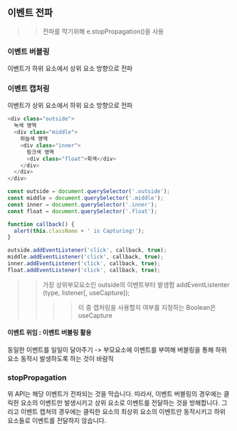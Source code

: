 ## 이벤트 전파
>> 전파를 막기위해 e.stopPropagation()을 사용

### 이벤트 버블링
이벤트가 하위 요소에서 상위 요소 방향으로 전파

### 이벤트 캡처링
이벤트가 상위 요소에서 하위 요소 방향으로 전파

```js
<div class="outside">
  녹색 영역
  <div class="middle">
    하늘색 영역
    <div class="inner">
      핑크색 영역
      <div class="float">회색</div>
    </div>
  </div>
</div>

const outside = document.querySelector('.outside');
const middle = document.querySelector('.middle');
const inner = document.querySelector('.inner');
const float = document.querySelector('.float');

function callback() {
  alert(this.className + ' is Capturing!');
}

outside.addEventListener('click', callback, true);
middle.addEventListener('click', callback, true);
inner.addEventListener('click', callback, true);
float.addEventListener('click', callback, true);
```
>> 가장 상위부모요소인 outside의 이벤트부터 발생함
>> addEventListenter (type, listener[, useCapture]);
>>>> 이 중 캡처링을 사용할지 여부를 지정하는 Boolean은 useCapture

#### 이벤트 위임 : 이벤트 버블링 활용
동일한 이벤트를 일일이 달아주기 -> 부모요소에 이벤트를 부여해 버블링을 통해 하위요소 동작시 발생하도록 하는 것이 바람직

### stopPropagation
위 API는 해당 이벤트가 전파되는 것을 막습니다. 따라서, 이벤트 버블링의 경우에는 클릭한 요소의 이벤트만 발생시키고 상위 요소로 이벤트를 전달하는 것을 방해합니다.
그리고 이벤트 캡쳐의 경우에는 클릭한 요소의 최상위 요소의 이벤트만 동작시키고 하위 요소들로 이벤트를 전달하지 않습니다.